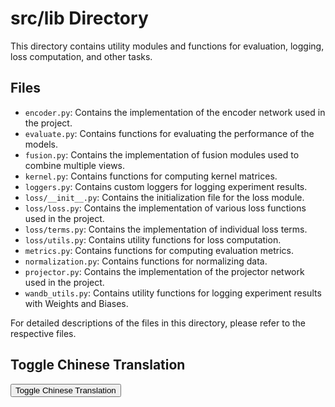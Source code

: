 # src/lib Directory

This directory contains utility modules and functions for evaluation, logging, loss computation, and other tasks.

## Files

- `encoder.py`: Contains the implementation of the encoder network used in the project.
- `evaluate.py`: Contains functions for evaluating the performance of the models.
- `fusion.py`: Contains the implementation of fusion modules used to combine multiple views.
- `kernel.py`: Contains functions for computing kernel matrices.
- `loggers.py`: Contains custom loggers for logging experiment results.
- `loss/__init__.py`: Contains the initialization file for the loss module.
- `loss/loss.py`: Contains the implementation of various loss functions used in the project.
- `loss/terms.py`: Contains the implementation of individual loss terms.
- `loss/utils.py`: Contains utility functions for loss computation.
- `metrics.py`: Contains functions for computing evaluation metrics.
- `normalization.py`: Contains functions for normalizing data.
- `projector.py`: Contains the implementation of the projector network used in the project.
- `wandb_utils.py`: Contains utility functions for logging experiment results with Weights and Biases.

For detailed descriptions of the files in this directory, please refer to the respective files.

## Toggle Chinese Translation

<button onclick="toggleTranslation()">Toggle Chinese Translation</button>

<script>
function toggleTranslation() {
  var elements = document.getElementsByClassName('chinese-translation');
  for (var i = 0; i < elements.length; i++) {
    if (elements[i].style.display === 'none') {
      elements[i].style.display = 'block';
    } else {
      elements[i].style.display = 'none';
    }
  }
}
</script>

<div class="chinese-translation" style="display:none;">
  <h1>src/lib 目录</h1>

  该目录包含用于评估、日志记录、损失计算和其他任务的实用程序模块和函数。

  ## 文件

  - `encoder.py`：包含项目中使用的编码器网络的实现。
  - `evaluate.py`：包含用于评估模型性能的函数。
  - `fusion.py`：包含用于组合多个视图的融合模块的实现。
  - `kernel.py`：包含计算核矩阵的函数。
  - `loggers.py`：包含用于记录实验结果的自定义记录器。
  - `loss/__init__.py`：包含损失模块的初始化文件。
  - `loss/loss.py`：包含项目中使用的各种损失函数的实现。
  - `loss/terms.py`：包含各个损失项的实现。
  - `loss/utils.py`：包含损失计算的实用函数。
  - `metrics.py`：包含计算评估指标的函数。
  - `normalization.py`：包含用于数据归一化的函数。
  - `projector.py`：包含项目中使用的投影器网络的实现。
  - `wandb_utils.py`：包含用于记录实验结果的实用函数。

  有关此目录中各个文件的详细描述，请参阅相应的文件。
</div>
